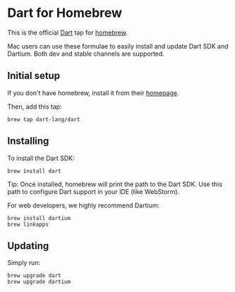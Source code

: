 # Dart for Homebrew

This is the official [Dart][] tap for [homebrew][].

Mac users can use these formulae to easily install and update Dart SDK and
Dartium. Both dev and stable channels are supported.

## Initial setup

If you don't have homebrew, install it from their [homepage][homebrew].

Then, add this tap:

```
brew tap dart-lang/dart
```

## Installing

To install the Dart SDK:

```
brew install dart
```

Tip: Once installed, homebrew will print the path to the Dart SDK. Use this path to configure Dart support in your IDE (like WebStorm).

For web developers, we highly recommend Dartium:

```
brew install dartium
brew linkapps
```

## Updating

Simply run:

```
brew upgrade dart
brew upgrade dartium
```

[homebrew]: http://brew.sh/
[dart]: https://www.dartlang.org
